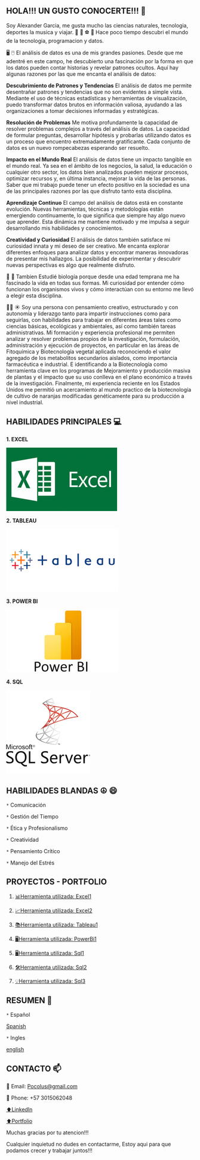 ## HOLA!!! UN GUSTO CONOCERTE!!! 👋

Soy Alexander Garcia, me gusta mucho las ciencias naturales, tecnologia, deportes la musica y viajar. 🎵 🌳 ⚽ 🚴
Hace poco tiempo descubri el mundo de la tecnologia, programacion y datos. 

🖥️ 🖱️ El análisis de datos es una de mis grandes pasiones. Desde que me adentré en este campo, he descubierto una fascinación por la forma en que los datos pueden contar historias y revelar patrones ocultos. Aquí hay algunas razones por las que me encanta el análisis de datos:

**Descubrimiento de Patrones y Tendencias**
El análisis de datos me permite desentrañar patrones y tendencias que no son evidentes a simple vista. Mediante el uso de técnicas estadísticas y herramientas de visualización, puedo transformar datos brutos en información valiosa, ayudando a las organizaciones a tomar decisiones informadas y estratégicas.

**Resolución de Problemas**
Me motiva profundamente la capacidad de resolver problemas complejos a través del análisis de datos. La capacidad de formular preguntas, desarrollar hipótesis y probarlas utilizando datos es un proceso que encuentro extremadamente gratificante. Cada conjunto de datos es un nuevo rompecabezas esperando ser resuelto.

**Impacto en el Mundo Real**
El análisis de datos tiene un impacto tangible en el mundo real. Ya sea en el ámbito de los negocios, la salud, la educación o cualquier otro sector, los datos bien analizados pueden mejorar procesos, optimizar recursos y, en última instancia, mejorar la vida de las personas. Saber que mi trabajo puede tener un efecto positivo en la sociedad es una de las principales razones por las que disfruto tanto esta disciplina.

**Aprendizaje Continuo**
El campo del análisis de datos está en constante evolución. Nuevas herramientas, técnicas y metodologías están emergiendo continuamente, lo que significa que siempre hay algo nuevo que aprender. Esta dinámica me mantiene motivado y me impulsa a seguir desarrollando mis habilidades y conocimientos.

**Creatividad y Curiosidad**
El análisis de datos también satisface mi curiosidad innata y mi deseo de ser creativo. Me encanta explorar diferentes enfoques para analizar datos y encontrar maneras innovadoras de presentar mis hallazgos. La posibilidad de experimentar y descubrir nuevas perspectivas es algo que realmente disfruto.

🌳 🐯 Tambien Estudié biología porque desde una edad temprana me ha fascinado la vida en todas sus formas. Mi curiosidad por entender cómo funcionan los organismos vivos y cómo interactúan con su entorno me llevó a elegir esta disciplina. 

👨‍🔬 ☀️ Soy una persona con pensamiento creativo, estructurado y con autonomía y liderazgo tanto para impartir instrucciones como para seguirlas, con habilidades para trabajar en diferentes áreas tales como ciencias básicas, ecológicas y ambientales, así como también tareas administrativas. Mi formación y experiencia profesional me permiten analizar y resolver problemas propios de la investigación, formulación, administración y ejecución de proyectos, en particular en las áreas de Fitoquímica y Biotecnología vegetal aplicada reconociendo el valor agregado de los metabolitos secundarios aislados, como importancia farmacéutica e industrial. E identificando a la Biotecnología como herramienta clave en los programas de Mejoramiento y producción masiva de plantas y el impacto que su uso conlleva en el plano económico a través de la investigación. Finalmente, mi experiencia reciente en los Estados Unidos me permitió un acercamiento al mundo practico de la biotecnología de cultivo de naranjas modificadas genéticamente para su producción a nivel industrial. 

 ## HABILIDADES PRINCIPALES 💻

 **1. EXCEL**
 
 ![EXCEL](https://github.com/pocolus/Pocolus/blob/main/%60Imagenes/1.jpg)

**2. TABLEAU**

![TABLEAU](https://github.com/pocolus/Pocolus/blob/main/%60Imagenes/2.png)

**3. POWER BI**

![POWER BI](https://github.com/pocolus/Pocolus/blob/main/%60Imagenes/3.jpg)

**4. SQL**

![SQL](https://github.com/pocolus/Pocolus/blob/main/%60Imagenes/4.png)


## HABILIDADES BLANDAS ☮️ 😄

``*`` Comunicación

``*`` Gestión del Tiempo

``*`` Ética y Profesionalismo

``*`` Creatividad

``*`` Pensamiento Crítico

``*`` Manejo del Estrés


## PROYECTOS - PORTFOLIO

1. [📊Herramienta utilizada: Excel1](https://github.com/pocolus/Portfolio-Excel01)

2. [📈Herramienta utilizada: Excel2](https://github.com/pocolus/Portfolio-Excel02)

3. [📚Herramienta utilizada: Tableau1](https://github.com/pocolus/Portfolio-Tableu01)

4. [🖥️Herramienta utilizada: PowerBi1](https://github.com/pocolus/Portfolio-PowerBi01)

5. [🖥Herramienta utilizada: Sql1](https://github.com/pocolus/Portfolio-SQL01)

6. [🛠Herramienta utilizada: Sql2](https://github.com/pocolus/Portfolio-SQL02)

7. [💡Herramienta utilizada: Sql3](https://github.com/pocolus/Portfolio-SQL03)


## RESUMEN 📓

``*`` Español

[Spanish](https://github.com/pocolus/Pocolus/blob/main/%60Resumen/Alexander-Hoja%20de%20Vida.pdf)

``*`` Ingles

[english](https://github.com/pocolus/Pocolus/blob/main/%60Resumen/ingles%20(1).pdf)

## CONTACTO 📫

📧 Email: Pocolus@gmail.com

📱 Phone: +57 3015062048

[⬆️LinkedIn](https://www.linkedin.com/in/alex-garcia-a27aa0281/)

[⬆️Portfolio](https://www.canva.com/design/DAGKBx5XyMI/9g6CRmNJh0fXKYcevswZHg/view?utm_content=DAGKBx5XyMI&utm_campaign=designshare&utm_medium=link2&utm_source=uniquelinks&utlId=hd69e1ff7c1)

Muchas gracias por tu atencion!!!

Cualquier inquietud no dudes en contactarme, Estoy aqui para que podamos crecer y trabajar juntos!!!





